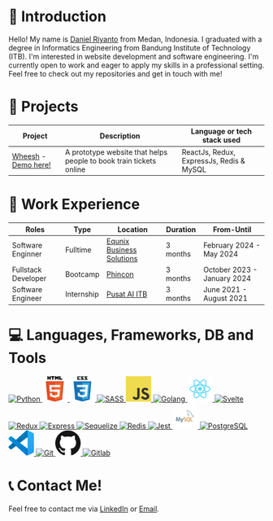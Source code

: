 # 💬 Introduction
Hello! My name is [Daniel Riyanto](https://www.linkedin.com/in/daniel-riyanto-34b08b1aa/) from Medan, Indonesia. I graduated with a degree in Informatics Engineering from Bandung Institute of Technology (ITB). I'm interested in website development and software engineering. I'm currently open to work and eager to apply my skills in a professional setting. Feel free to check out my repositories and get in touch with me!

# 📌 Projects
Project | Description | Language or tech stack used
--- | --- | ---
[Wheesh](https://github.com/Daniel-Ri/wheesh) - [Demo here!](https://wheesh-git-dev-react-express-danielris-projects.vercel.app/) | A prototype website that helps people to book train tickets online | ReactJs, Redux, ExpressJs, Redis & MySQL

# 💼 Work Experience
Roles | Type | Location | Duration | From-Until
--- | --- | --- | --- | ---
Software Enginner | Fulltime | [Equnix Business Solutions](https://www.linkedin.com/company/pt-equnix-business-solutions/) | 3 months | February 2024 - May 2024
Fullstack Developer | Bootcamp | [Phincon](https://www.linkedin.com/company/phintraco-consulting/) | 3 months | October 2023 - January 2024
Software Engineer | Internship | [Pusat AI ITB](https://aicenter-itb.com/) | 3 months | June 2021 - August 2021

# 💻 Languages, Frameworks, DB and Tools

<p>
    <a href="https://www.python.org/" target="_blank">
        <img alt="Python" height="50" src="https://avatars.githubusercontent.com/u/1525981" />
    </a>
    <a href="https://en.wikipedia.org/wiki/HTML5" target="_blank">
        <img alt="HTML5" height="50" src="https://raw.githubusercontent.com/github/explore/80688e429a7d4ef2fca1e82350fe8e3517d3494d/topics/html/html.png" />
    </a>
    <a href="https://en.wikipedia.org/wiki/CSS#CSS_3" target="_blank">
        <img alt="CSS3" height="50" src="https://raw.githubusercontent.com/github/explore/80688e429a7d4ef2fca1e82350fe8e3517d3494d/topics/css/css.png" />
    </a>
    <a href="https://sass-lang.com/" target="_blank">
        <img alt="SASS" height="50" src="https://rawgit.com/sass/sass-site/main/source/assets/img/logos/logo.svg" />
    </a>
    <a href="https://en.wikipedia.org/wiki/JavaScript" target="_blank">
        <img alt="JavaScript" height="50" src="https://raw.githubusercontent.com/github/explore/80688e429a7d4ef2fca1e82350fe8e3517d3494d/topics/javascript/javascript.png" />
    </a>
    <a href="https://go.dev/" target="_blank">
        <img alt="Golang" height="50" src="https://avatars.githubusercontent.com/u/4314092" />
    </a>
    <a href="https://react.dev/" target="_blank">
        <img alt="React" height="50" src="https://raw.githubusercontent.com/github/explore/80688e429a7d4ef2fca1e82350fe8e3517d3494d/topics/react/react.png" />
    </a>
    <a href="https://svelte.dev/" target="_blank">
        <img alt="Svelte" height="50" src="https://avatars.githubusercontent.com/u/23617963" />
    </a>
    <a href="https://redux.js.org/" target="_blank">
        <img alt="Redux" height="50" src="https://avatars.githubusercontent.com/u/13142323" />
    </a>
    <a href="https://expressjs.com/" target="_blank">
        <img alt="Express" height="50" src="https://i.cloudup.com/zfY6lL7eFa-3000x3000.png" />
    </a>
    <a href="https://sequelize.org/" target="_blank">
        <img alt="Sequelize" height="50" src="https://avatars.githubusercontent.com/u/3591786" />
    </a>
    <a href="https://redis.io/" target="_blank">
        <img alt="Redis" height="50" src="https://redis.io/wp-content/uploads/2024/04/Logotype.svg?auto=webp&quality=85,75&width=120" />
    </a>
    <a href="https://jestjs.io/" target="_blank">
        <img alt="Jest" height="50" src="https://avatars.githubusercontent.com/u/103283236" />
    </a>
    <a href="https://www.mysql.com/" target="_blank">
        <img alt="MySQL" height="50" src="https://raw.githubusercontent.com/github/explore/80688e429a7d4ef2fca1e82350fe8e3517d3494d/topics/mysql/mysql.png" />
    </a>
    <a href="https://www.postgresql.org/" target="_blank">
        <img alt="PostgreSQL" height="50" src="https://avatars.githubusercontent.com/u/177543" />
    </a>
    <a href="https://code.visualstudio.com/" target="_blank">
        <img alt="Visual Studio Code" height="50" src="https://raw.githubusercontent.com/github/explore/80688e429a7d4ef2fca1e82350fe8e3517d3494d/topics/visual-studio-code/visual-studio-code.png" />
    </a>
    <a href="https://www.git-scm.com/" target="_blank">
        <img alt="Git" height="50" src="https://avatars.githubusercontent.com/u/18133?s=200&v=4" />
    </a>
    <a href="https://github.com/" target="_blank">
        <img alt="Github" height="50" src="https://raw.githubusercontent.com/github/explore/78df643247d429f6cc873026c0622819ad797942/topics/github/github.png">
    </a>
    <a href="https://gitlab.com/" target="_blank">
        <img alt="Gitlab" height="50" src="https://avatars.githubusercontent.com/u/1086321">
    </a>
</p>

# 📞 Contact Me!
Feel free to contact me via [LinkedIn](https://www.linkedin.com/in/daniel-riyanto-34b08b1aa/) or [Email](mailto:danielriyato190700@gmail.com).